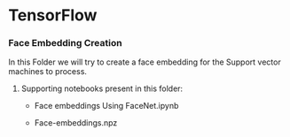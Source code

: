 # TensorFlow

### Face Embedding Creation 

In this Folder we will try to create a face embedding for the Support vector machines to process.

1. Supporting notebooks present in this folder:

    - Face embeddings Using FaceNet.ipynb
    
    - Face-embeddings.npz
